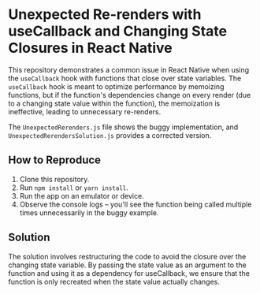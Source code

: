 # Unexpected Re-renders with useCallback and Changing State Closures in React Native

This repository demonstrates a common issue in React Native when using the `useCallback` hook with functions that close over state variables.  The `useCallback` hook is meant to optimize performance by memoizing functions, but if the function's dependencies change on every render (due to a changing state value within the function), the memoization is ineffective, leading to unnecessary re-renders.

The `UnexpectedRerenders.js` file shows the buggy implementation, and `UnexpectedRerendersSolution.js` provides a corrected version.

## How to Reproduce

1. Clone this repository.
2. Run `npm install` or `yarn install`.
3. Run the app on an emulator or device.
4. Observe the console logs – you'll see the function being called multiple times unnecessarily in the buggy example.

## Solution

The solution involves restructuring the code to avoid the closure over the changing state variable.  By passing the state value as an argument to the function and using it as a dependency for useCallback, we ensure that the function is only recreated when the state value actually changes.